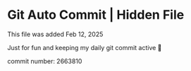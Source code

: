 # Git Auto Commit | Hidden File

This file was added Feb 12, 2025

Just for fun and keeping my daily git commit active 🤪

commit number: 2663810
